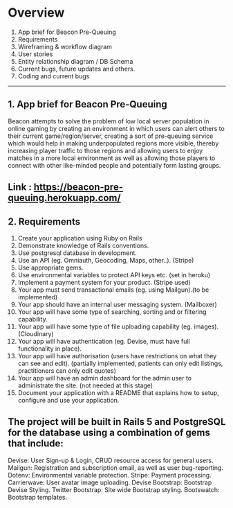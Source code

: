 

# Overview

1. App brief for Beacon Pre-Queuing
2. Requirements
3. Wireframing & workflow diagram
4. User stories
5. Entity relationship diagram / DB Schema
6. Current bugs, future updates and others.
7. Coding and current bugs

------------------

## 1. App brief for Beacon Pre-Queuing

Beacon attempts to solve the problem of low local server population in online gaming by creating an environment in which users can alert others to their current game/region/server, creating a sort of pre-queuing service which would help in making underpopulated regions more visible, thereby increasing player traffic to those regions and allowing users to enjoy matches in a more local environment as well as allowing those players to connect with other like-minded people and potentially form lasting groups.

Link : https://beacon-pre-queuing.herokuapp.com/
-----------------------
## 2. Requirements

1. Create your application using Ruby on Rails
2. Demonstrate knowledge of Rails conventions.
3. Use postgresql database in development.
4. Use an API (eg. Omniauth, Geocoding, Maps, other..). (Stripe)
5. Use appropriate gems.
6. Use environmental variables to protect API keys etc. (set in heroku)
7. Implement a payment system for your product. (Stripe used)
8. Your app must send transactional emails (eg. using Mailgun).(to be implemented)
9. Your app should have an internal user messaging system. (Mailboxer)
10. Your app will have some type of searching, sorting and or filtering capability.
11. Your app will have some type of file uploading capability (eg. images). (Cloudinary)
12. Your app will have authentication (eg. Devise, must have full functionality in place).
13. Your app will have authorisation (users have restrictions on what they can see and edit). (partially implemented, patients can only edit listings, practitioners can only edit quotes)
16. Your app will have an admin dashboard for the admin user to administrate the site. (not needed at this stage)
17. Document your application with a README that explains how to setup, configure and use your application.


## The project will be built in Rails 5 and PostgreSQL for the database using a combination of gems that include:

Devise: User Sign-up & Login, CRUD resource access for general users.
Mailgun: Registration and subscription email, as well as user bug-reporting.
Dotenv: Environmental variable protection.
Stripe: Payment processing.
Carrierwave: User avatar image uploading.
Devise Bootstrap: Bootstrap Devise Styling.
Twitter Bootstrap: Site wide Bootstrap styling.
Bootswatch: Bootstrap templates.
